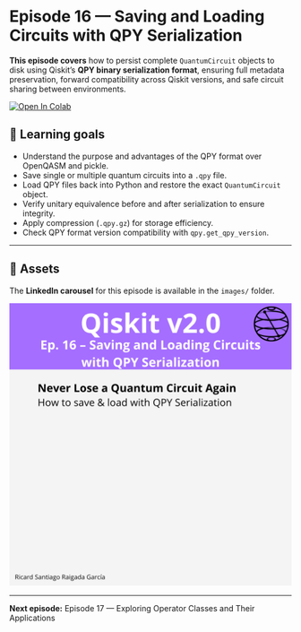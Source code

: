 # Episode 16 — Saving and Loading Circuits with QPY Serialization

**This episode covers** how to persist complete `QuantumCircuit` objects to disk using Qiskit’s **QPY binary serialization format**, ensuring full metadata preservation, forward compatibility across Qiskit versions, and safe circuit sharing between environments.

[![Open In Colab](https://colab.research.google.com/assets/colab-badge.svg)](https://colab.research.google.com/github/ToroData/Mastering-Qiskit-v2.0-From-Fundamentals-to-Hardware/blob/main/ep16-saving-circuits-qpy/episode-16.ipynb)

## 🎯 Learning goals

- Understand the purpose and advantages of the QPY format over OpenQASM and pickle.
- Save single or multiple quantum circuits into a `.qpy` file.
- Load QPY files back into Python and restore the exact `QuantumCircuit` object.
- Verify unitary equivalence before and after serialization to ensure integrity.
- Apply compression (`.qpy.gz`) for storage efficiency.
- Check QPY format version compatibility with `qpy.get_qpy_version`.

---

## 📁 Assets

The **LinkedIn carousel** for this episode is available in the `images/` folder.

![Example](images/1.png)

---

**Next episode:** Episode 17 — Exploring Operator Classes and Their Applications
